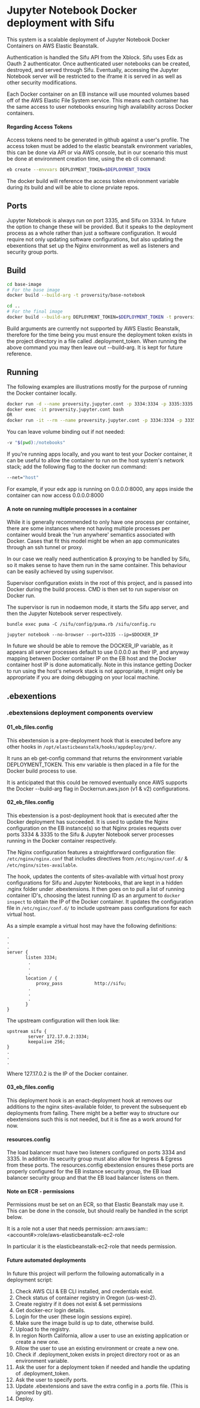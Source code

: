 # Jupyter Notebook Docker deployment with Sifu

This system is a scalable deployment of Jupyter Notebook Docker Containers on
AWS Elastic Beanstalk.

Authentication is handled the Sifu API from the Xblock. Sifu uses Edx as Oauth 2
authenticator. Once authenticated user notebooks can be created, destroyed, and served through Sifu. Eventually,
accessing the Jupyter Notebook server will be restricted to the iframe it is served in
as well as other security modifications.

Each Docker container on an EB instance will use mounted volumes based off of the AWS
Elastic File System service. This means each container has the same access to
user notebooks ensuring high availability across Docker containers.

#### Regarding Access Tokens

Access tokens need to be generated in github against a user's profile.
The access token must be added to the elastic beanstalk environment variables,
this can be done via API or via AWS console, but in our scenario this must be done
at environment creation time, using the eb cli command:

```bash
eb create --envvars DEPLOYMENT_TOKEN=$DEPLOYMENT_TOKEN
```

The docker build will reference the access token environment variable
during its build and will be able to clone prviate repos.

## Ports
Jupyter Notebook is always run on port 3335, and Sifu on 3334. In future the option
to change these will be provided. But it speaks to the deployment process as a
whole rather than just a software configuration. It would require not only updating
software configurations, but also updating the ebexentions that set up the Nginx
environment as well as listeners and security group ports.

## Build
```bash
cd base-image
# For the base image
docker build --build-arg -t proversity/base-notebook

cd ..
# For the final image
docker build --build-arg DEPLOYMENT_TOKEN=$DEPLOYMENT_TOKEN -t proversity/notebook .
```

Build arguments are currently not supported by AWS Elastic Beanstalk, therefore for
the time being you must ensure the deployment token exists in the project directory
in a file called .deployment_token. When running the above command you may then
leave out --build-arg. It is kept for future reference.

## Running
The following examples are illustrations mostly for the purpose of running the
Docker container locally.

```bash
docker run -d --name proversity.jupyter.cont -p 3334:3334 -p 3335:3335 -v "$(pwd):/notebooks" jupyter/notebook
docker exec -it proversity.jupyter.cont bash
OR
docker run -it --rm --name proversity.jupyter.cont -p 3334:3334 -p 3335:3335 -v "$(pwd):/notebooks" jupyter/notebook
```
You can leave volume binding out if not needed:
```bash
-v "$(pwd):/notebooks"
```

If you're running apps locally, and you want to test your Docker container, it can be useful to allow the container
to run on the host system's network stack; add the following flag to the docker run command:
```bash
--net="host"
```
For example, if your edx app is running on 0.0.0.0:8000, any apps inside the container can now access 0.0.0.0:8000
#### A note on running multiple processes in a container

While it is generally recommended to only have one process per container, there
are some instances where not having multiple processes per container would break
the 'run anywhere' semantics associated with Docker. Cases that fit this model
might be when an app communicates through an ssh tunnel or proxy.

In our case we really need authentication & proxying to be handled by Sifu, so
it makes sense to have them run in the same container. This behaviour can be easily
achieved by using supervisor.

Supervisor configuration exists in the root of this project, and is passed into
Docker during the build process. CMD is then set to run supervisor on Docker run.

The supervisor is run in nodaemon mode, it starts the Sifu app server, and then the
Jupyter Notebook server respectively.

```text
bundle exec puma -C /sifu/config/puma.rb /sifu/config.ru

jupyter notebook --no-browser --port=3335 --ip=$DOCKER_IP
```

In future we should be able to remove the DOCKER_IP variable, as it appears all
server processes default to use 0.0.0.0 as their IP, and anyway mapping between
Docker container IP on the EB host and the Docker container host IP is done automatically.
Note in this instance getting Docker to run using the host's network stack is not
appropriate, it might only be appropriate if you are doing debugging on your local
machine.

## .ebexentions

### .ebextensions deployment components overview

#### 01_eb_files.config
This ebextension is a pre-deployment hook that is executed before any other hooks
in ```/opt/elasticbeanstalk/hooks/appdeploy/pre/```.

It runs an eb get-config command that returns the environment variable DEPLOYMENT_TOKEN. This env variable
is then placed in a file for the Docker build process to use.

It is anticipated that this could be removed eventually once AWS supports the Docker --build-arg flag
in Dockerrun.aws.json (v1 & v2) configurations.

#### 02_eb_files.config
This ebextension is a post-deployment hook that is executed after the Docker
deployment has succeeded. It is used to update the Nginx configuration on
the EB instance(s) so that Nginx proxies requests over ports 3334 & 3335 to the
Sifu & Jupyter Notebook server processes running in the Docker container respectively.

The Nginx configuration features a straightforward configuration file: ```/etc/nginx/nginx.conf```
that includes directives from ```/etc/nginx/conf.d/``` & ```/etc/nginx/sites-available```.

The hook, updates the contents of sites-available with virtual host proxy
configurations for Sifu and Jupyter Notebooks, that are kept in a hidden .nginx
folder under .ebextensions. It then goes on to pull a list of running container
ID's, choosing the latest running ID as an argument to ```docker inspect``` to
obtain the IP of the Docker container. It updates the configuration file in ```/etc/nginc/conf.d/```
to include upstream pass configurations for each virtual host.

As a simple example a virtual host may have the following definitions:
```text
.
.
.
server {
       listen 3334;
        .
        .
        .
       location / {
           proxy_pass            http://sifu;
        .
        .
        .
       }
}
```
The upstream configuration will then look like:
```text
upstream sifu {
        server 172.17.0.2:3334;
        keepalive 256;
}
.
.
.
```  
Where 127.17.0.2 is the IP of the Docker container.

#### 03_eb_files.config
This deployment hook is an enact-deployment hook at removes our additions to the nginx sites-available
folder, to prevent the subsequent eb deployments from failing. There might be a
better way to structure our ebextensions such this is not needed, but it is fine
as a work around for now.

#### resources.config

The load balancer must have two listeners configured on ports 3334 and 3335. In
addition its security group must also allow for Ingress & Egress from these ports.
The resources.config ebextension ensures these ports are properly configured for
the EB instance security group, the EB load balancer security group and that the EB load balancer listens on them.

#### Note on ECR - permissions
Permissions must be set on an ECR, so that Elastic Beanstalk may use it.
This can be done in the console, but should really be handled in the script below.

It is a role not a user that needs permission: arn:aws:iam::<account#>:role/aws-elasticbeanstalk-ec2-role

In particular it is the elasticbeanstalk-ec2-role that needs permission.

#### Future automated deployments
In future this project will perform the following automatically in a deployment script:

1. Check AWS CLI & EB CLI installed, and credentials exist.
2. Check status of container registry in Oregon (us-west-2).
3. Create registry if it does not exist & set permissions
4. Get docker-ecr login details.
5. Login for the user (these login sessions expire).
6. Make sure the image build is up to date, otherwise build.
7. Upload to the registry.
8. In region North California, allow a user to use an existing application or create a new one.
9. Allow the user to use an existing environment or create a new one.
10. Check if .deployment_token exists in project directory root or as an environment variable.
11. Ask the user for a deployment token if needed and handle the updating of .deployment_token.
12. Ask the user to specify ports.
13. Update .ebextensions and save the extra config in a .ports file. (This is ignored by git).
14. Deploy.
